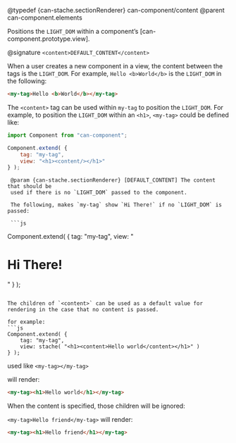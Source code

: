 @typedef {can-stache.sectionRenderer} can-component/content <content>
@parent can-component.elements

Positions the `LIGHT_DOM` within a component’s [can-component.prototype.view].

@signature `<content>DEFAULT_CONTENT</content>`

When a user creates a new component in a view, the content between the tags is the
`LIGHT_DOM`.  For example, `Hello <b>World</b>` is the `LIGHT_DOM` in the following:

```html
<my-tag>Hello <b>World</b></my-tag>
```

The `<content>` tag can be used within `my-tag` to position the `LIGHT_DOM`.  For
example, to position the `LIGHT_DOM` within an `<h1>`, `<my-tag>` could be defined like:

```js
import Component from "can-component";

Component.extend( {
	tag: "my-tag",
	view: "<h1><content/></h1>"
} );
```

	 @param {can-stache.sectionRenderer} [DEFAULT_CONTENT] The content that should be
	 used if there is no `LIGHT_DOM` passed to the component.

	 The following, makes `my-tag` show `Hi There!` if no `LIGHT_DOM` is passed:

	 ```js
Component.extend( {
	tag: "my-tag",
	view: "<h1><content>Hi There!</content></h1>"
} );
```

The children of `<content>` can be used as a default value for rendering in the case that no content is passed.

for example: 
```js
Component.extend( {
    tag: "my-tag",
    view: stache( "<h1><content>Hello world</content></h1>" )
} );
```

used like `<my-tag></my-tag>`

will render:

```html
<my-tag><h1>Hello world</h1></my-tag>
```

When the content is specified, those children will be ignored: 

`<my-tag>Hello friend</my-tag>` will render:

```html
<my-tag><h1>Hello friend</h1></my-tag>
```